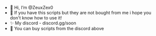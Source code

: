 - 👋 Hi, I’m @ZeuxZex0
- 🤢 If you have this scripts but they are not bought from me i hope you don't know how to use it!
- ✨ My discord - discord.gg/soon
- 🛒 You can buy scripts from the discord above
